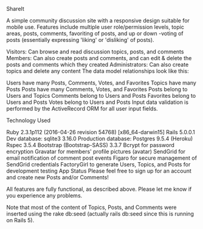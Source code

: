 ShareIt


A simple community discussion site with a responsive design suitable for mobile use. Features include multiple user role/permission levels, topic areas, posts, comments, favoriting of posts, and up or down -voting of posts (essentially expressing 'liking' or 'disliking' of posts).

Visitors: Can browse and read discussion topics, posts, and comments
Members: Can also create posts and comments, and can edit & delete the posts and comments which they created
Administrators: Can also create topics and delete any content
The data model relationships look like this:

Users have many Posts, Comments, Votes, and Favorites
Topics have many Posts
Posts have many Comments, Votes, and Favorites
Posts belong to Users and Topics
Comments belong to Users and Posts
Favorites belong to Users and Posts
Votes belong to Users and Posts
Input data validation is performed by the ActiveRecord ORM for all user input fields.

Technology Used

Ruby 2.3.1p112 (2016-04-26 revision 54768) [x86_64-darwin15]
Rails 5.0.0.1
Dev database: sqlite3 3.16.0
Production database: Postgres 9.5.4 (Heroku)
Rspec 3.5.4
Bootstrap (Bootstrap-SASS) 3.3.7
Bcrypt for password encryption
Gravatar for members' profile pictures (avatar)
SendGrid for email notification of comment post events
Figaro for secure management of SendGrid credentials
FactoryGirl to generate Users, Topics, and Posts for development testing
App Status Please feel free to sign up for an account and create new Posts and/or Comments!

All features are fully functional, as described above. Please let me know if you experience any problems.

Note that most of the content of Topics, Posts, and Comments were inserted using the rake db:seed (actually rails db:seed since this is running on Rails 5).
